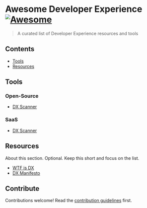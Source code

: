 # Awesome Developer Experience [![Awesome](https://awesome.re/badge.svg)](https://awesome.re)

> A curated list of Developer Experience resources and tools


## Contents

- [Tools](#tools)
- [Resources](#resources)

## Tools

### Open-Source

- [DX Scanner](https://github.com/DXHeroes/dx-scanner)

### SaaS

- [DX Scanner](https://dxscanner.io)

## Resources

About this section. Optional. Keep this short and focus on the list.

- [WTF is DX](https://developerexperience.io/practices/good-developer-experience)
- [DX Manifesto](https://developerexperiencemanifesto.org)

## Contribute

Contributions welcome! Read the [contribution guidelines](contributing.md) first.
